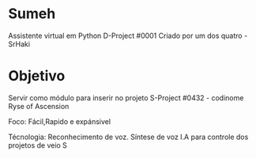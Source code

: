 # Sumeh
Assistente virtual em Python 
D-Project #0001 
Criado por um dos quatro - SrHaki
# Objetivo 
 Servir como módulo para inserir no projeto S-Project #0432 - codinome Ryse of Ascension

Foco:
    Fácil,Rapido e expánsivel

Técnologia:
    Reconhecimento de voz.
    Síntese de voz
    I.A para controle dos projetos de veio S


